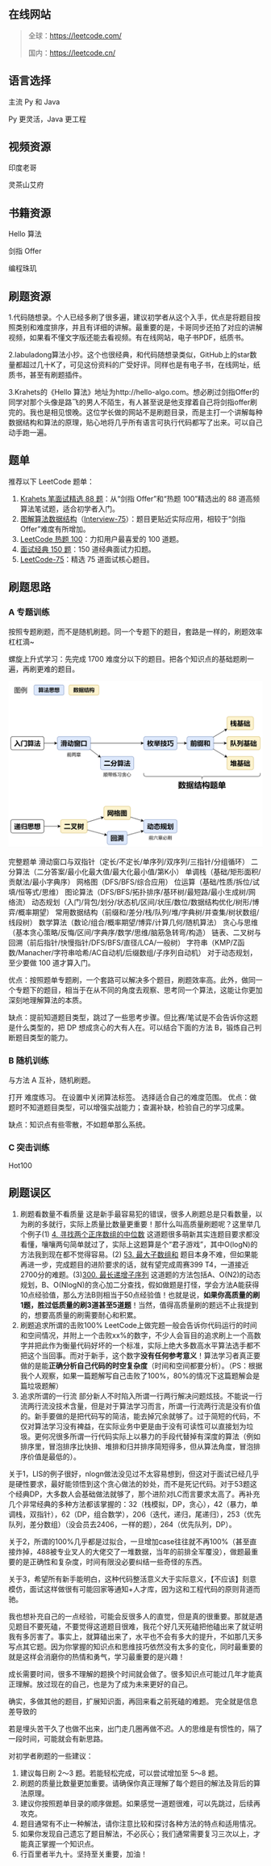 ## 在线网站

> 全球：https://leetcode.com/
>
> 国内：https://leetcode.cn/

## 语言选择

主流 Py 和 Java

Py 更灵活，Java 更工程

## 视频资源

印度老哥

灵茶山艾府

## 书籍资源

Hello 算法

剑指 Offer

编程珠玑

## 刷题资源

1.代码随想录。个人已经多刷了很多遍，建议初学者从这个入手，优点是将题目按照类别和难度排序，并且有详细的讲解。最重要的是，卡哥同步还拍了对应的讲解视频，如果看不懂文字版还能去看视频。有在线网站，电子书PDF，纸质书。

2.labuladong算法小抄。这个也很经典，和代码随想录类似，GitHub上的star数量都超过几十K了，可见这份资料的广受好评。同样也是有电子书，在线网址，纸质书，甚至有刷题插件。

3.Krahets的《Hello 算法》地址为http://hello-algo.com。想必刷过剑指Offer的同学对那个头像是路飞的男人不陌生，有人甚至说是他支撑着自己将剑指offer刷完的。我也是相见恨晚。这位学长做的网站不是刷题目录，而是主打一个讲解每种数据结构和算法的原理，贴心地将几乎所有语言可执行代码都写了出来。可以自己动手跑一遍。

## 题单

推荐以下 LeetCode 题单：

1. [Krahets 笔面试精选 88 题](https://leetcode.cn/studyplan/selected-coding-interview/)：从“剑指 Offer”和“热题 100”精选出的 88 道高频算法笔试题，适合初学者入门。
2. [图解算法数据结构](https://leetcode-cn.com/leetbook/detail/illustration-of-algorithm/)（[Interview-75](https://leetcode.cn/studyplan/coding-interviews/)）：题目更贴近实际应用，相较于“剑指 Offer”难度有所增加。
3. [LeetCode 热题 100](https://leetcode.cn/studyplan/top-100-liked/)：力扣用户最喜爱的 100 道题。
4. [面试经典 150 题](https://leetcode.cn/studyplan/top-interview-150/)：150 道经典面试力扣题。
5. [LeetCode-75](https://leetcode.cn/studyplan/leetcode-75/)：精选 75 道面试核心题目。

## 刷题思路

### A 专题训练

按照专题刷题，而不是随机刷题。同一个专题下的题目，套路是一样的，刷题效率杠杠滴~

螺旋上升式学习：先完成 1700 难度分以下的题目。把各个知识点的基础题刷一遍，再刷更难的题目。

![image-20250620150609115](./Pic/LeetCode.Pic/image-20250620150609115.png)

完整题单
滑动窗口与双指针（定长/不定长/单序列/双序列/三指针/分组循环）
二分算法（二分答案/最小化最大值/最大化最小值/第K小）
单调栈（基础/矩形面积/贡献法/最小字典序）
网格图（DFS/BFS/综合应用）
位运算（基础/性质/拆位/试填/恒等式/思维）
图论算法（DFS/BFS/拓扑排序/基环树/最短路/最小生成树/网络流）
动态规划（入门/背包/划分/状态机/区间/状压/数位/数据结构优化/树形/博弈/概率期望）
常用数据结构（前缀和/差分/栈/队列/堆/字典树/并查集/树状数组/线段树）
数学算法（数论/组合/概率期望/博弈/计算几何/随机算法）
贪心与思维（基本贪心策略/反悔/区间/字典序/数学/思维/脑筋急转弯/构造）
链表、二叉树与回溯（前后指针/快慢指针/DFS/BFS/直径/LCA/一般树）
字符串（KMP/Z函数/Manacher/字符串哈希/AC自动机/后缀数组/子序列自动机）
对于动态规划，至少要做 100 道才算入门。

优点：按照题单专题刷，一个套路可以解决多个题目，刷题效率高。此外，做同一个专题下的题目，相当于在从不同的角度去观察、思考同一个算法，这能让你更加深刻地理解算法的本质。

缺点：提前知道题目类型，跳过了一些思考步骤。但比赛/笔试是不会告诉你这题是什么类型的，把 DP 想成贪心的大有人在。可以结合下面的方法 B，锻炼自己判断题目类型的能力。

### B 随机训练

与方法 A 互补，随机刷题。

打开 难度练习。
在设置中关闭算法标签。
选择适合自己的难度范围。
优点：做题时不知道题目类型，可以增强实战能力；查漏补缺，检验自己的学习成果。

缺点：知识点有些零散，不如题单那么系统。

### C 突击训练

Hot100



## 刷题误区

1. 刷题看数量不看质量
   这是新手最容易犯的错误，很多人刷题总是只看数量，以为刷的多就行，实际上质量比数量更重要！那什么叫高质量刷题呢？这里举几个例子(1) [4. 寻找两个正序数组的中位数](https://leetcode.cn/problems/median-of-two-sorted-arrays/) 这道题很多萌新其实连题目要求都没看懂，嚷嚷两句简单就过了，实际上这题算是个“君子游戏”，其中O(logN)的方法我到现在都不觉得容易。(2) [53. 最大子数组和](https://leetcode.cn/problems/maximum-subarray/) 题目本身不难，但如果能再进一步，完成题目的进阶要求的话，就有望完成周赛399 T4，一道接近2700分的难题。(3)[300. 最长递增子序列](https://leetcode.cn/problems/longest-increasing-subsequence/) 这道题的方法包括A、O(N2)的动态规划，B、O(NlogN)的贪心加二分查找，假如做题是打怪，学会方法A能获得10点经验值，那么方法B则相当于50点经验值！也就是说，**如果你高质量的刷1题，胜过低质量的刷3道甚至5道题**！当然，值得高质量刷的题远不止我提到的，想要高质量的刷需要耐心和积累。
2. 刷题追求所谓的击败100%
   LeetCode上做完题一般会告诉你代码运行的时间和空间情况，并附上一个击败xx%的数字，不少人会盲目的追求刷上一个高数字并把此作为衡量代码好坏的一个标准，实际上绝大多数高水平算法选手都不把这个当回事。而对于新手，这个数字**没有任何参考意义**！算法学习者真正要做的是能**正确分析自己代码的时空复杂度**（时间和空间都要分析）。（PS：根据我个人观察，如果一篇题解写自己击败了100%，80%的情况下这篇题解会是篇垃圾题解）
3. 追求所谓的一行流
   部分新人不时陷入所谓一行两行解决问题炫技。不能说一行流两行流没技术含量，但是对于算法学习而言，所谓一行流两行流是没有价值的。新手要做的是把代码写的简洁，能去掉冗余就够了。过于简短的代码，不仅对算法学习没有裨益，在实际业务中更是由于没有可读性可以直接划为垃圾。更何况很多所谓一行代码实际上以暴力的手段代替掉有深度的算法（例如排序里，冒泡排序比快排、堆排和归并排序简短得多，但从算法角度，冒泡排序价值是最低的）。



关于1，LIS的例子很好，nlogn做法没见过不太容易想到，但这对于面试已经几乎是硬性要求，最好能领悟到这个贪心做法的妙处，而不是死记代码。对于53题这个经典DP，大多数人会基础做法就够了，那个进阶对LC而言要求太高了。再补充几个非常经典的多种方法都该掌握的：32（栈模拟，DP，贪心），42（暴力，单调栈，双指针），62（DP，组合数学），206（迭代，递归，尾递归），253（优先队列，差分数组）（没会员去2406，一样的题），264（优先队列，DP）。

关于2，所谓的100%几乎都是过拟合，一旦增加case往往就不再100%（甚至直接炸掉，488被专业叉人的大佬交了一堆数据，当年的前排全军覆没），做题最重要的是正确性和复杂度，时间有限没必要纠结一些奇怪的东西。

关于3，希望所有新手能明白，这种代码整活意义大于实际意义，【不应该】刻意模仿，面试这样做很有可能回家等通知+人才库，因为这和工程代码的原则背道而驰。



我也想补充自己的一点经验，可能会反很多人的直觉，但是真的很重要。那就是遇见题目不要死磕，不要觉得这道题目很难，我花个好几天死磕把他磕出来了就证明我有多厉害了。事实上，就算磕出来了，水平也不会有多大的提升，不如那几天多写点其它题。因为你掌握的知识点和思维技巧依然没有太多的变化，同时最重要的就是这样会消磨你的热情和勇气，学习最重要的是兴趣！



成长需要时间，很多不理解的题换个时间就会做了。很多知识点可能过几年才能真正理解。放过现在的自己，也是为了成为未来更好的自己。



确实，多做其他的题目，扩展知识面，再回来看之前死磕的难题。 完全就是信息差导致的



若是埋头苦干久了也做不出来，出门走几圈再做不迟。人的思维是有惯性的，隔了一段时间，可能就会有新思路。



对初学者刷题的一些建议：

1. 建议每日刷 2～3 题。若能轻松完成，可以尝试增加至 5～8 题。
2. 刷题的质量比数量更加重要。请确保你真正理解了每个题目的解法及背后的算法原理。
3. 建议你按照题单目录的顺序做题。如果感觉一道题很难，可以先跳过，后续再攻克。
4. 题目通常有不止一种解法，请你注意比较和探讨各种方法的特点和适用情况。
5. 如果你发现自己遗忘了题目解法，不必灰心；我们通常需要复习三次以上，才能真正掌握一个知识点。
6. 行百里者半九十。坚持至关重要，加油！